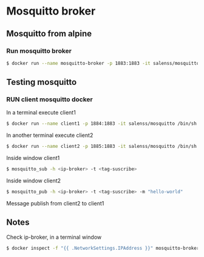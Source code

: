 # Mosquitto broker

## Mosquitto from alpine

### Run mosquitto broker

```sh
$ docker run --name mosquitto-broker -p 1883:1883 -it salenss/mosquitto
```
## Testing mosquitto
### RUN client mosquitto docker

In a terminal execute client1
```sh
$ docker run --name client1 -p 1884:1883 -it salenss/mosquitto /bin/sh
```

In another terminal execute client2
```sh
$ docker run --name client2 -p 1885:1883 -it salenss/mosquitto /bin/sh
```

Inside window client1
```sh
$ mosquitto_sub -h <ip-broker> -t <tag-suscribe>
```

Inside window client2
```sh
$ mosquitto_pub -h <ip-broker> -t <tag-suscribe> -m "hello-world"
```

Message publish from client2 to client1

## Notes
Check ip-broker, in a terminal window

```sh
$ docker inspect -f "{{ .NetworkSettings.IPAddress }}" mosquitto-broker
```
